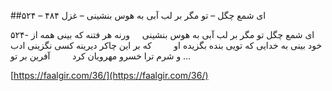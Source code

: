 ##ای شمع چگل – تو مگر بر لب آبی به هوس بنشینی – غزل ۴۸۴ – ۵۲۴


۵۲۴- ای شمع چگل تو مگر بر لب آبی به هوس بنشینی     ورنه هر فتنه که بینی همه از خود بینی به خدایی که تویی بنده بگزیده او         که بر این چاکر دیرینه کسی نگزینی ادب و شرم ترا خسرو مهرویان کرد         آفرین بر تو &#8230;

[https://faalgir.com/36/](https://faalgir.com/36/) 